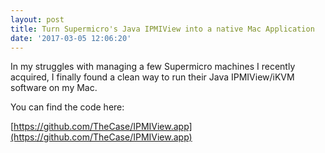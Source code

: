 ```yaml
---
layout: post
title: Turn Supermicro's Java IPMIView into a native Mac Application
date: '2017-03-05 12:06:20'
---
```



In my struggles with managing a few Supermicro machines I recently acquired, I finally found a clean way to run their Java IPMIView/iKVM software on my Mac.

You can find the code here:

[https://github.com/TheCase/IPMIView.app](https://github.com/TheCase/IPMIView.app)


